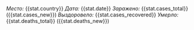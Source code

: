 *Место:* {{stat.country}}
*Дата:* {{stat.date}}
*Заражено:* {{stat.cases_total}} ({{stat.cases_new}})
*Выздоровело:* {{stat.cases_recovered}}
*Умерло:* {{stat.deaths_total}} ({{stat.deaths_new}})

